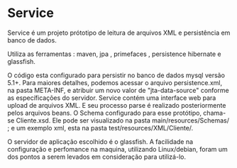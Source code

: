 # Service

Service é um projeto prótotipo de leitura de arquivos XML e persistência em banco de dados. 

Utiliza as ferramentas : maven, jpa , primefaces , persistence hibernate e glassfish. 


  O código esta configurado para persistir no banco de dados mysql versão 5.1+. Para maiores detalhes, podemos acessar o arquivo persistence.xml, na pasta META-INF, e atribuir um novo valor de "jta-data-source" conforme as específicações do servidor.
  Service contém uma interface web para upload de arquivos XML. E seu processo parse é realizado posteriormente pelos arquivos beans. 
  O Schema configurado para esse protótipo, chama-se Cliente.xsd. Ele pode ser visualizado na pasta main/resources/Schemas/ ; e um exemplo xml, esta na pasta test/resources/XML/Cliente/.
  
  O servidor de aplicação escolhido é o glassfish. A facilidade na configuração e perfomance na maquina, utilizando Linux/debian, foram um dos pontos a serem levados em consideração para utilizá-lo.

